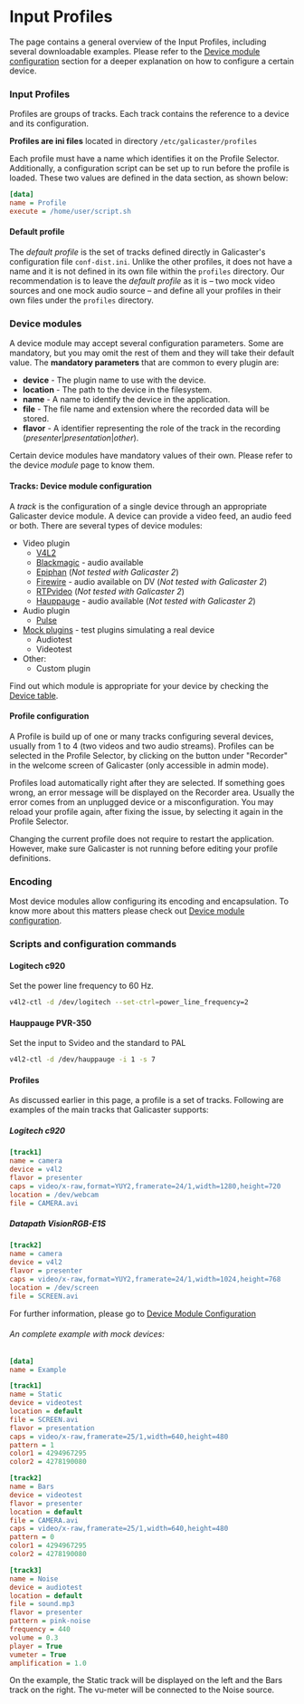 Input Profiles
==============

The page contains a general overview of the Input Profiles, including several downloadable examples. Please refer to the [Device module configuration](DeviceModuleConfiguration.md) section for a deeper explanation on how to configure a certain device.

### Input Profiles
Profiles are groups of tracks. Each track contains the reference to a device and its configuration.

**Profiles are ini files** located in directory `/etc/galicaster/profiles`

Each profile must have a name which identifies it on the Profile Selector. Additionally, a configuration script can be set up to run before the profile is loaded. These two values are defined in the data section, as shown below:

```ini
[data]
name = Profile  
execute = /home/user/script.sh  
```

#### Default profile
The *default profile* is the set of tracks defined directly in Galicaster's configuration file `conf-dist.ini`. Unlike the other profiles, it does not have a name and it is not defined in its own file within the `profiles` directory. Our recommendation is to leave the *default profile* as it is – two mock video sources and one mock audio source – and define all your profiles in their own files under the `profiles` directory.


### Device modules
A device module may accept several configuration parameters. Some are mandatory, but you may omit the rest of them and they will take their default value.
The **mandatory parameters** that are common to every plugin are:

* **device** - The plugin name to use with the device.
* **location** - The path to the device in the filesystem.
* **name** - A name to identify the device in the application.
* **file** - The file name and extension where the recorded data will be stored.
* **flavor** - A identifier representing the role of the track in the recording (*presenter*|*presentation*|*other*).

Certain device modules have mandatory values of their own. Please refer to the device *module* page to know them.

#### Tracks: Device module configuration
A *track* is the configuration of a single device through an appropriate Galicaster device module. A device can provide a video feed, an audio feed or both.
There are several types of device modules:

* Video plugin
  * [V4L2](DeviceModules/V4L2.md)
  * [Blackmagic](DeviceModules/Blackmagic.md) - audio available
  * [Epiphan](DeviceModules/Epiphan.md) (*Not tested with Galicaster 2*)
  * [Firewire](DeviceModules/Firewire.md) - audio available on DV (*Not tested with Galicaster 2*)
  * [RTPvideo](DeviceModules/RTPvideo.md) (*Not tested with Galicaster 2*)
  * [Hauppauge](DeviceModules/Hauppauge.md) - audio available (*Not tested with Galicaster 2*)
* Audio plugin
  * [Pulse](DeviceModules/Pulse.md)
* [Mock plugins](DeviceModules/Mock.md) - test plugins simulating a real device
  * Audiotest
  * Videotest
* Other:
  * Custom plugin

Find out which module is appropriate for your device by checking the [Device table](../HardwareRecommendations/CompatibleHardware.md).

#### Profile configuration
A Profile is build up of one or many tracks configuring several devices, usually from 1 to 4 (two videos and two audio streams). Profiles can be selected in the Profile Selector, by clicking on the button under "Recorder" in the welcome screen of Galicaster (only accessible in admin mode).

Profiles load automatically right after they are selected. If something goes wrong, an error message will be displayed on the Recorder area. Usually the error comes from an unplugged device or a misconfiguration. You may reload your profile again, after fixing the issue, by selecting it again in the Profile Selector.

Changing the current profile does not require to restart the application. However, make sure Galicaster is not running before editing your profile definitions.

### Encoding
Most device modules allow configuring its encoding and encapsulation. To know more about this matters please check out [Device module configuration](DeviceModuleConfiguration.md).

### Scripts and configuration commands
#### Logitech c920
Set the power line frequency to 60 Hz.
```bash
v4l2-ctl -d /dev/logitech --set-ctrl=power_line_frequency=2
```

#### Hauppauge PVR-350
Set the input to Svideo and the standard to PAL
```bash
v4l2-ctl -d /dev/hauppauge -i 1 -s 7
```

#### Profiles
As discussed earlier in this page, a profile is a set of tracks. Following are examples of the main tracks that Galicaster supports:

##### Logitech c920
```ini
[track1]
name = camera
device = v4l2
flavor = presenter
caps = video/x-raw,format=YUY2,framerate=24/1,width=1280,height=720
location = /dev/webcam
file = CAMERA.avi
```

##### Datapath VisionRGB-E1S
```ini
[track2]
name = camera
device = v4l2
flavor = presenter
caps = video/x-raw,format=YUY2,framerate=24/1,width=1024,height=768
location = /dev/screen
file = SCREEN.avi
```
For further information, please go to [Device Module Configuration](DeviceModuleConfiguration.md)

###### An complete example with mock devices:
```ini
[data]
name = Example

[track1]
name = Static
device = videotest
location = default
file = SCREEN.avi
flavor = presentation
caps = video/x-raw,framerate=25/1,width=640,height=480
pattern = 1
color1 = 4294967295
color2 = 4278190080

[track2]
name = Bars
device = videotest
flavor = presenter
location = default
file = CAMERA.avi
caps = video/x-raw,framerate=25/1,width=640,height=480
pattern = 0
color1 = 4294967295
color2 = 4278190080

[track3]
name = Noise
device = audiotest
location = default
file = sound.mp3
flavor = presenter
pattern = pink-noise
frequency = 440
volume = 0.3
player = True
vumeter = True
amplification = 1.0
```
On the example, the Static track will be displayed on the left and the Bars track on the right. The vu-meter will be connected to the Noise source.
